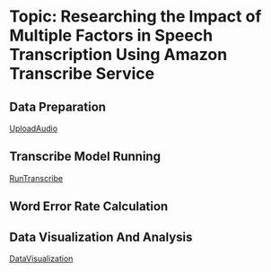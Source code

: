 # Topic: Researching the Impact of Multiple Factors in Speech Transcription Using Amazon Transcribe Service

## Data Preparation
[UploadAudio](https://github.com/Sirui1303/QTM350FinalProject/blob/7af3d8c7f3d668af8e00e3068ff9654a29d7698b/notebook/UploadtoS3.ipynb)

## Transcribe Model Running
[RunTranscribe](https://github.com/Sirui1303/QTM350FinalProject/blob/7af3d8c7f3d668af8e00e3068ff9654a29d7698b/notebook/Run%20Transcribe%20Code.ipynb)
## Word Error Rate Calculation

## Data Visualization And Analysis
[DataVisualization](https://github.com/Sirui1303/QTM350FinalProject/blob/7af3d8c7f3d668af8e00e3068ff9654a29d7698b/notebook/Data%20Analysis%20Code.ipynb)
